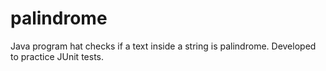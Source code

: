 # palindrome
Java program hat checks if a text inside a string is palindrome. Developed to practice JUnit tests.
